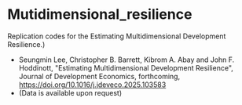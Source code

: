 # Mutidimensional_resilience
Replication codes for the Estimating Multidimensional Development Resilience.)
 - Seungmin Lee, Christopher B. Barrett, Kibrom A. Abay and John F. Hoddinott, "Estimating Multidimensional Development Resilience", Journal of Development Economics, forthcoming, https://doi.org/10.1016/j.jdeveco.2025.103583
 - (Data is available upon request) 

